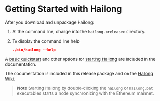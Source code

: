 # Getting Started with Hailong

After you download and unpackage Hailong:
1. At the command line, change into the `hailong-<release>` directory. 

2. To display the command line help:
    ```json
    ./bin/hailong --help
   ```

A [basic quickstart](https://github.com/DevelGao/hailong/wiki/Quickstart) and other options for [starting Hailong](https://github.com/DevelGao/hailong/wiki/Starting-Hailong) are included in the documentation. 

The documentation is included in this release package and on the [Hailong Wiki](https://github.com/DevelGao/hailong/wiki). 

>**Note** Starting Hailong by double-clicking the `hailong` or `hailong.bat` executables starts a node synchronizing with the Ethereum mainnet. 
